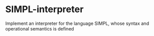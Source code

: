 # SIMPL-interpreter
Implement an interpreter for the language SIMPL, whose syntax and operational semantics is defined
